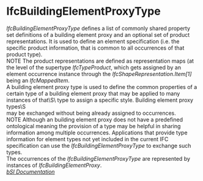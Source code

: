 IfcBuildingElementProxyType
===========================
_IfcBuildingElementProxyType_ defines a list of commonly shared property set
definitions of a building element proxy and an optional set of product
representations. It is used to define an element specification (i.e. the
specific product information, that is common to all occurrences of that
product type).  
NOTE The product representations are defined as representation maps (at the
level of the supertype _IfcTypeProduct_, which gets assigned by an element
occurrence instance through the _IfcShapeRepresentation.Item[1]_ being an
_IfcMappedItem_.  
A building element proxy type is used to define the common properties of a
certain type of a building element proxy that may be applied to many instances
of that\S\ type to assign a specific style. Building element proxy types\S\
may be exchanged without being already assigned to occurrences.  
NOTE Although an building element proxy does not have a predefined ontological
meaning the provision of a type may be helpful in sharing information among
multiple occurrences. Applications that provide type information for element
types not yet included in the current IFC specification can use the
_IfcBuildingElementProxyType_ to exchange such types.  
The occurrences of the _IfcBuildingElementProxyType_ are represented by
instances of _IfcBuildingElementProxy_.  
[ _bSI
Documentation_](https://standards.buildingsmart.org/IFC/DEV/IFC4_2/FINAL/HTML/schema/ifcsharedbldgelements/lexical/ifcbuildingelementproxytype.htm)


